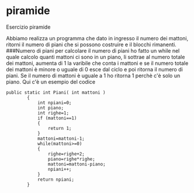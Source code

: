 # piramide
Esercizio piramide

Abbiamo realizza un programma che dato in ingresso il numero dei mattoni, ritorni il numero di piani che si possono costruire e il blocchi rimanenti.
###Numero di piani
per calcolare il numero di piani ho fatto un while nel quale calcolo quanti mattoni ci sono in un piano, li sottrae al numero totale dei mattoni, aumenta di 1 la varibile che conta i mattoni e se il numero totale dei mattoni è minore o uguale di 0 esce dal ciclo e poi ritorna il numero di piani.  Se il numero di mattoni è uguale a 1 ho ritorna 1 perchè c'è solo un piano. Qui c'è un esempio del codice
```
public static int Piani( int mattoni )
        {
            int npiani=0;
            int piano;
            int righe=1;
            if (mattoni==1)
            {
                return 1;
            }
            mattoni=mattoni-1;
            while(mattoni>=0)
            {
                righe=righe+2;
                piano=righe*righe;
                mattoni=mattoni-piano;
                npiani++;
            }
            return npiani;
        }
```
